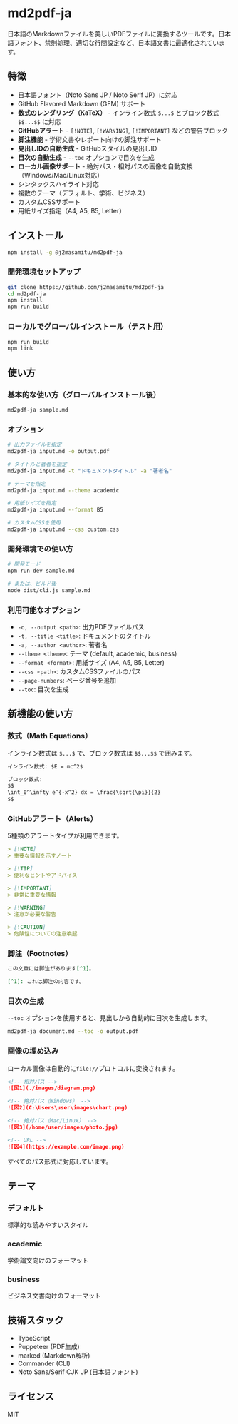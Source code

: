 # md2pdf-ja

日本語のMarkdownファイルを美しいPDFファイルに変換するツールです。日本語フォント、禁則処理、適切な行間設定など、日本語文書に最適化されています。

## 特徴

- 日本語フォント（Noto Sans JP / Noto Serif JP）に対応
- GitHub Flavored Markdown (GFM) サポート
- **数式のレンダリング（KaTeX）** - インライン数式 `$...$` とブロック数式 `$$...$$` に対応
- **GitHubアラート** - `[!NOTE]`, `[!WARNING]`, `[!IMPORTANT]` などの警告ブロック
- **脚注機能** - 学術文書やレポート向けの脚注サポート
- **見出しIDの自動生成** - GitHubスタイルの見出しID
- **目次の自動生成** - `--toc` オプションで目次を生成
- **ローカル画像サポート** - 絶対パス・相対パスの画像を自動変換（Windows/Mac/Linux対応）
- シンタックスハイライト対応
- 複数のテーマ（デフォルト、学術、ビジネス）
- カスタムCSSサポート
- 用紙サイズ指定（A4, A5, B5, Letter）

## インストール

```bash
npm install -g @j2masamitu/md2pdf-ja
```

### 開発環境セットアップ

```bash
git clone https://github.com/j2masamitu/md2pdf-ja
cd md2pdf-ja
npm install
npm run build
```

### ローカルでグローバルインストール（テスト用）

```bash
npm run build
npm link
```

## 使い方

### 基本的な使い方（グローバルインストール後）

```bash
md2pdf-ja sample.md
```

### オプション

```bash
# 出力ファイルを指定
md2pdf-ja input.md -o output.pdf

# タイトルと著者を指定
md2pdf-ja input.md -t "ドキュメントタイトル" -a "著者名"

# テーマを指定
md2pdf-ja input.md --theme academic

# 用紙サイズを指定
md2pdf-ja input.md --format B5

# カスタムCSSを使用
md2pdf-ja input.md --css custom.css
```

### 開発環境での使い方

```bash
# 開発モード
npm run dev sample.md

# または、ビルド後
node dist/cli.js sample.md
```

### 利用可能なオプション

- `-o, --output <path>`: 出力PDFファイルパス
- `-t, --title <title>`: ドキュメントのタイトル
- `-a, --author <author>`: 著者名
- `--theme <theme>`: テーマ (default, academic, business)
- `--format <format>`: 用紙サイズ (A4, A5, B5, Letter)
- `--css <path>`: カスタムCSSファイルのパス
- `--page-numbers`: ページ番号を追加
- `--toc`: 目次を生成

## 新機能の使い方

### 数式（Math Equations）

インライン数式は `$...$` で、ブロック数式は `$$...$$` で囲みます。

```markdown
インライン数式: $E = mc^2$

ブロック数式:
$$
\int_0^\infty e^{-x^2} dx = \frac{\sqrt{\pi}}{2}
$$
```

### GitHubアラート（Alerts）

5種類のアラートタイプが利用できます。

```markdown
> [!NOTE]
> 重要な情報を示すノート

> [!TIP]
> 便利なヒントやアドバイス

> [!IMPORTANT]
> 非常に重要な情報

> [!WARNING]
> 注意が必要な警告

> [!CAUTION]
> 危険性についての注意喚起
```

### 脚注（Footnotes）

```markdown
この文章には脚注があります[^1]。

[^1]: これは脚注の内容です。
```

### 目次の生成

`--toc` オプションを使用すると、見出しから自動的に目次を生成します。

```bash
md2pdf-ja document.md --toc -o output.pdf
```

### 画像の埋め込み

ローカル画像は自動的に`file://`プロトコルに変換されます。

```markdown
<!-- 相対パス -->
![図1](./images/diagram.png)

<!-- 絶対パス（Windows） -->
![図2](C:\Users\user\images\chart.png)

<!-- 絶対パス（Mac/Linux） -->
![図3](/home/user/images/photo.jpg)

<!-- URL -->
![図4](https://example.com/image.png)
```

すべてのパス形式に対応しています。

## テーマ

### デフォルト
標準的な読みやすいスタイル

### academic
学術論文向けのフォーマット

### business
ビジネス文書向けのフォーマット

## 技術スタック

- TypeScript
- Puppeteer (PDF生成)
- marked (Markdown解析)
- Commander (CLI)
- Noto Sans/Serif CJK JP (日本語フォント)

## ライセンス

MIT
